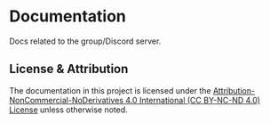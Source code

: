 # Documentation
Docs related to the group/Discord server.

## License & Attribution
The documentation in this project is licensed under the [Attribution-NonCommercial-NoDerivatives 4.0 International (CC BY-NC-ND 4.0) License](https://github.com/Fuzos-Furry-Den/Documentation/tree/main/LICENSE) unless otherwise noted.
